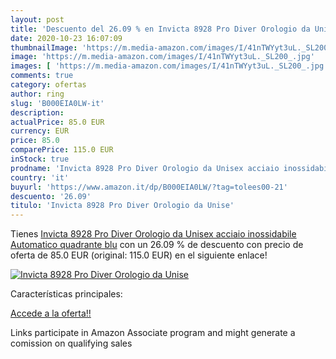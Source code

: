 ```yaml
---
layout: post
title: 'Descuento del 26.09 % en Invicta 8928 Pro Diver Orologio da Unise'
date: 2020-10-23 16:07:09
thumbnailImage: 'https://m.media-amazon.com/images/I/41nTWYyt3uL._SL200_.jpg'
image: 'https://m.media-amazon.com/images/I/41nTWYyt3uL._SL200_.jpg'
images: [ 'https://m.media-amazon.com/images/I/41nTWYyt3uL._SL200_.jpg' ]
comments: true
category: ofertas
author: ring
slug: 'B000EIA0LW-it'
description:
actualPrice: 85.0 EUR
currency: EUR
price: 85.0
comparePrice: 115.0 EUR
inStock: true
prodname: 'Invicta 8928 Pro Diver Orologio da Unisex acciaio inossidabile Automatico quadrante blu'
country: 'it'
buyurl: 'https://www.amazon.it/dp/B000EIA0LW/?tag=tolees00-21'
descuento: '26.09'
titulo: 'Invicta 8928 Pro Diver Orologio da Unise'
---
```


Tienes [Invicta 8928 Pro Diver Orologio da Unisex acciaio inossidabile Automatico quadrante blu](https://www.amazon.it/dp/B000EIA0LW/?tag=tolees00-21) con un 26.09 % de descuento con precio de oferta de 85.0 EUR (original: 115.0 EUR) en el siguiente enlace!

[![Invicta 8928 Pro Diver Orologio da Unise](https://m.media-amazon.com/images/I/41nTWYyt3uL._SL200_.jpg)](https://www.amazon.it/dp/B000EIA0LW/?tag=tolees00-21)

Características principales:


[Accede a la oferta!!](https://www.amazon.it/dp/B000EIA0LW/?tag=tolees00-21)

Links participate in Amazon Associate program and might generate a comission on qualifying sales



